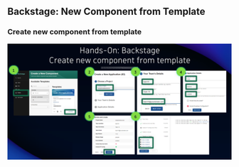 ## Backstage: New Component from Template

### Create new component from template

![Backstage New Component](../../../assets/images/03_01_backstage_new_component.png)